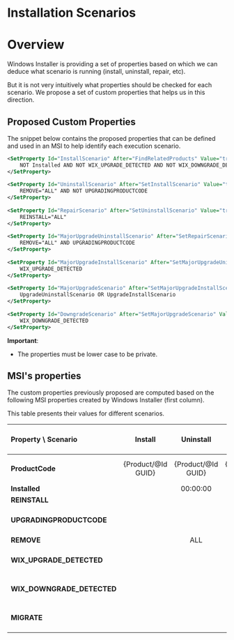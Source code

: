 # Installation Scenarios

# Overview

Windows Installer is providing a set of properties based on which we can deduce what scenario is running (install, uninstall, repair, etc).

But it is not very intuitively what properties should be checked for each scenario. We propose a set of custom properties that helps us in this direction.

## Proposed Custom Properties

The snippet below contains the proposed properties that can be defined and used in an MSI to help identify each execution scenario.

```xml
<SetProperty Id="InstallScenario" After="FindRelatedProducts" Value="true">
    NOT Installed AND NOT WIX_UPGRADE_DETECTED AND NOT WIX_DOWNGRADE_DETECTED
</SetProperty>
 
<SetProperty Id="UninstallScenario" After="SetInstallScenario" Value="true">
    REMOVE="ALL" AND NOT UPGRADINGPRODUCTCODE
</SetProperty>
 
<SetProperty Id="RepairScenario" After="SetUninstallScenario" Value="true">
    REINSTALL="ALL"
</SetProperty>
 
<SetProperty Id="MajorUpgradeUninstallScenario" After="SetRepairScenario" Value="true">
    REMOVE="ALL" AND UPGRADINGPRODUCTCODE
</SetProperty>
 
<SetProperty Id="MajorUpgradeInstallScenario" After="SetMajorUpgradeUninstallScenario" Value="true">
    WIX_UPGRADE_DETECTED
</SetProperty>
 
<SetProperty Id="MajorUpgradeScenario" After="SetMajorUpgradeInstallScenario" Value="true">
    UpgradeUninstallScenario OR UpgradeInstallScenario
</SetProperty>
 
<SetProperty Id="DowngradeScenario" After="SetMajorUpgradeScenario" Value="true">
    WIX_DOWNGRADE_DETECTED
</SetProperty>
```

**Important**:

- The properties must be lower case to be private.

## MSI's properties

The custom properties previously proposed are computed based on the following MSI properties created by Windows Installer (first column).

This table presents their values for different scenarios.

| **Property \ Scenario**    |    **Install**     |   **Uninstall**    |     **Repair**     | **Major Upgrade (Uninstall)** | **Major Upgrade (Install)** |     **Downgrade**      |
| :------------------------- | :----------------: | :----------------: | :----------------: | :---------------------------: | :-------------------------: | :--------------------: |
| **ProductCode**            | {Product/@Id GUID} | {Product/@Id GUID} | {Product/@Id GUID} |    {Old Product/@Id GUID}     |   {New Product/@Id GUID}    | {New Product/@Id GUID} |
| **Installed**              |      <empty>       |      00:00:00      |      00:00:00      |           00:00:00            |           <empty>           |        <empty>         |
| **REINSTALL**              |      <empty>       |      <empty>       |        ALL         |            <empty>            |           <empty>           |        <empty>         |
| **UPGRADINGPRODUCTCODE**   |      <empty>       |      <empty>       |      <empty>       |    {New Product/@Id GUID}     |           <empty>           |        <empty>         |
| **REMOVE**                 |      <empty>       |        ALL         |      <empty>       |              ALL              |           <empty>           |        <empty>         |
| **WIX_UPGRADE_DETECTED**   |      <empty>       |      <empty>       |      <empty>       |            <empty>            |   {Old Product/@Id GUID}    |        <empty>         |
| **WIX_DOWNGRADE_DETECTED** |      <empty>       |      <empty>       |      <empty>       |            <empty>            |           <empty>           | {Old Product/@Id GUID} |
| **MIGRATE**                |      <empty>       |      <empty>       |      <empty>       |            <empty>            |   {Old Product/@Id GUID}    |        <empty>         |
